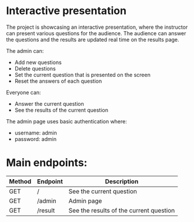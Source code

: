 # Interactive presentation

The project is showcasing an interactive presentation, where the instructor can present various questions for the audience. The audience can answer the questions and the results are updated real time on the results page.

The admin can:
- Add new questions
- Delete questions
- Set the current question that is presented on the screen
- Reset the answers of each question

Everyone can:
- Answer the current question
- See the results of the current question

The admin page uses basic authentication where:
- username: admin
- password: admin

# Main endpoints:
| Method | Endpoint | Description                             |
|--------|----------|-----------------------------------------|
| GET    | /        | See the current question                |
| GET    | /admin   | Admin page                              |
| GET    | /result  | See the results of the current question |
